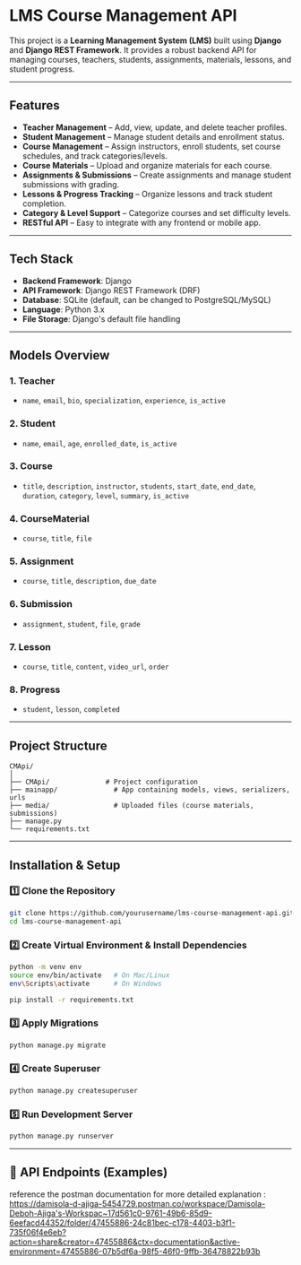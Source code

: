 # LMS Course Management API

This project is a **Learning Management System (LMS)** built using **Django** and **Django REST Framework**.
It provides a robust backend API for managing courses, teachers, students, assignments, materials, lessons, and student progress.

---

## Features

* **Teacher Management** – Add, view, update, and delete teacher profiles.
* **Student Management** – Manage student details and enrollment status.
* **Course Management** – Assign instructors, enroll students, set course schedules, and track categories/levels.
* **Course Materials** – Upload and organize materials for each course.
* **Assignments & Submissions** – Create assignments and manage student submissions with grading.
* **Lessons & Progress Tracking** – Organize lessons and track student completion.
* **Category & Level Support** – Categorize courses and set difficulty levels.
* **RESTful API** – Easy to integrate with any frontend or mobile app.

---

##  Tech Stack

* **Backend Framework**: Django
* **API Framework**: Django REST Framework (DRF)
* **Database**: SQLite (default, can be changed to PostgreSQL/MySQL)
* **Language**: Python 3.x
* **File Storage**: Django's default file handling 

---

##  Models Overview

### 1. **Teacher**

* `name`, `email`, `bio`, `specialization`, `experience`, `is_active`

### 2. **Student**

* `name`, `email`, `age`, `enrolled_date`, `is_active`

### 3. **Course**

* `title`, `description`, `instructor`, `students`, `start_date`, `end_date`, `duration`, `category`, `level`, `summary`, `is_active`

### 4. **CourseMaterial**

* `course`, `title`, `file`

### 5. **Assignment**

* `course`, `title`, `description`, `due_date`

### 6. **Submission**

* `assignment`, `student`, `file`, `grade`

### 7. **Lesson**

* `course`, `title`, `content`, `video_url`, `order`

### 8. **Progress**

* `student`, `lesson`, `completed`

---

##  Project Structure

```
CMApi/
│
├── CMApi/              # Project configuration
├── mainapp/              # App containing models, views, serializers, urls
├── media/                # Uploaded files (course materials, submissions)
├── manage.py
└── requirements.txt
```

---

## Installation & Setup

### 1️⃣ Clone the Repository

```bash
git clone https://github.com/yourusername/lms-course-management-api.git
cd lms-course-management-api
```

### 2️⃣ Create Virtual Environment & Install Dependencies

```bash
python -m venv env
source env/bin/activate   # On Mac/Linux
env\Scripts\activate      # On Windows

pip install -r requirements.txt
```

### 3️⃣ Apply Migrations

```bash
python manage.py migrate
```

### 4️⃣ Create Superuser

```bash
python manage.py createsuperuser
```

### 5️⃣ Run Development Server

```bash
python manage.py runserver
```

---

## 📡 API Endpoints (Examples)
reference the postman documentation for more detailed explanation :
https://damisola-d-ajiga-5454729.postman.co/workspace/Damisola-Deboh-Ajiga's-Workspac~17d561c0-9761-49b6-85d9-6eefacd44352/folder/47455886-24c81bec-c178-4403-b3f1-735f06f4e6eb?action=share&creator=47455886&ctx=documentation&active-environment=47455886-07b5df6a-98f5-46f0-9ffb-36478822b93b



